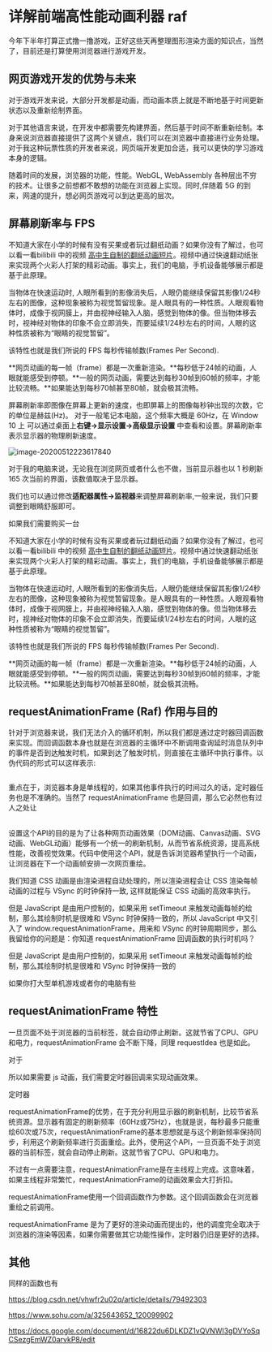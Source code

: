 # 详解前端高性能动画利器 raf

今年下半年打算正式撸一撸游戏，正好这些天再整理图形渲染方面的知识点，当然了，目前还是打算使用浏览器进行游戏开发。 

## 网页游戏开发的优势与未来

对于游戏开发来说，大部分开发都是动画，而动画本质上就是不断地基于时间更新状态以及重新绘制界面。

对于其他语言来说，在开发中都需要先构建界面，然后基于时间不断重新绘制。本身来说浏览器直接提供了这两个关键点，我们可以在浏览器中直接进行业务处理。对于我这种玩票性质的开发者来说，网页端开发更加合适，我可以更快的学习游戏本身的逻辑。

随着时间的发展，浏览器的功能，性能。WebGL, WebAssembly 各种层出不穷的技术。让很多之前想都不敢想的功能在浏览器上实现。同时,伴随着 5G 的到来，网速的提升，想必网页游戏可以到达更高的层次。

## 屏幕刷新率与 FPS

不知道大家在小学的时候有没有买果或者玩过翻纸动画？如果你没有了解过，也可以看一看bilibili 中的视频 [高中生自制的翻纸动画短片]( https://www.bilibili.com/video/av24463374/?p=2)。视频中通过快速翻动纸张来实现两个火彩人打架的精彩动画。事实上，我们的电脑，手机设备能够展示都是基于此原理。

当物体在快速运动时, 人眼所看到的影像消失后，人眼仍能继续保留其影像1/24秒左右的图像，这种现象被称为视觉暂留现象。是人眼具有的一种性质。人眼观看物体时，成像于视网膜上，并由视神经输入人脑，感觉到物体的像。但当物体移去时，视神经对物体的印象不会立即消失，而要延续1/24秒左右的时间，人眼的这种性质被称为“眼睛的视觉暂留”。

该特性也就是我们所说的 FPS 每秒传输帧数(Frames Per Second).

**网页动画的每一帧（frame）都是一次重新渲染。**每秒低于24帧的动画，人眼就能感受到停顿。**一般的网页动画，需要达到每秒30帧到60帧的频率，才能比较流畅。**如果能达到每秒70帧甚至80帧，就会极其流畅。

屏幕刷新率即图像在屏幕上更新的速度，也即屏幕上的图像每秒钟出现的次数，它的单位是赫兹(Hz)。 对于一般笔记本电脑，这个频率大概是 60Hz，在  Window 10 上 可以通过桌面上**右键->显示设置->高级显示设置** 中查看和设置。屏幕刷新率表示显示器的物理刷新速度。

![image-20200512223617840](C:\Users\wsafight\AppData\Roaming\Typora\typora-user-images\image-20200512223617840.png)

对于我的电脑来说，无论我在浏览网页或者什么也不做，当前显示器也以 1 秒刷新 165 次当前的界面，该数值取决于显示器。

我们也可以通过修改**适配器属性->监视器**来调整屏幕刷新率,一般来说，我们只要调整到眼睛舒服即可。

如果我们需要购买一台

不知道大家在小学的时候有没有买果或者玩过翻纸动画？如果你没有了解过，也可以看一看bilibili 中的视频 [高中生自制的翻纸动画短片]( https://www.bilibili.com/video/av24463374/?p=2)。视频中通过快速翻动纸张来实现两个火彩人打架的精彩动画。事实上，我们的电脑，手机设备能够展示都是基于此原理。

当物体在快速运动时, 人眼所看到的影像消失后，人眼仍能继续保留其影像1/24秒左右的图像，这种现象被称为视觉暂留现象。是人眼具有的一种性质。人眼观看物体时，成像于视网膜上，并由视神经输入人脑，感觉到物体的像。但当物体移去时，视神经对物体的印象不会立即消失，而要延续1/24秒左右的时间，人眼的这种性质被称为“眼睛的视觉暂留”。

该特性也就是我们所说的 FPS 每秒传输帧数(Frames Per Second).

**网页动画的每一帧（frame）都是一次重新渲染。**每秒低于24帧的动画，人眼就能感受到停顿。**一般的网页动画，需要达到每秒30帧到60帧的频率，才能比较流畅。**如果能达到每秒70帧甚至80帧，就会极其流畅。



## requestAnimationFrame (Raf) 作用与目的

针对于浏览器来说，我们无法介入的循环机制，所以我们都是通过定时器回调函数来实现。而回调函数本身也就是在浏览器的主循环中不断调用查询延时消息队列中的事件是否到达触发时机，如果到达了触发时机，则直接在主循环中执行事件。以伪代码的形式可以这样表示:

```js

```

重点在于，浏览器本身是单线程的，如果其他事件执行的时间过久的话，定时器任务也是不准确的。当然了 requestAnimationFrame 也是回调，那么它必然也有过人之处让

##  

设置这个API的目的是为了让各种网页动画效果（DOM动画、Canvas动画、SVG动画、WebGL动画）能够有一个统一的刷新机制，从而节省系统资源，提高系统性能，改善视觉效果。代码中使用这个API，就是告诉浏览器希望执行一个动画，让浏览器在下一个动画帧安排一次网页重绘。

我们知道 CSS 动画是由渲染进程自动处理的，所以渲染进程会让 CSS 渲染每帧动画的过程与 VSync 的时钟保持一致, 这样就能保证 CSS 动画的高效率执行。

但是 JavaScript 是由用户控制的，如果采用 setTimeout 来触发动画每帧的绘制，那么其绘制时机是很难和 VSync 时钟保持一致的，所以 JavaScript 中又引入了 window.requestAnimationFrame，用来和 VSync 的时钟周期同步，那么我留给你的问题是：你知道 requestAnimationFrame 回调函数的执行时机吗？



但是 JavaScript 是由用户控制的，如果采用 setTimeout 来触发动画每帧的绘制，那么其绘制时机是很难和 VSync 时钟保持一致的





如果你打大型单机游戏或者你的电脑有些



## requestAnimationFrame 特性

一旦页面不处于浏览器的当前标签，就会自动停止刷新。这就节省了CPU、GPU和电力，requestAnimationFrame  会不断下降，同理 requestIdea 也是如此。

对于





所以如果需要 js 动画，我们需要定时器回调来实现动画效果。

定时器





requestAnimationFrame的优势，在于充分利用显示器的刷新机制，比较节省系统资源。显示器有固定的刷新频率（60Hz或75Hz），也就是说，每秒最多只能重绘60次或75次，requestAnimationFrame的基本思想就是与这个刷新频率保持同步，利用这个刷新频率进行页面重绘。此外，使用这个API，一旦页面不处于浏览器的当前标签，就会自动停止刷新。这就节省了CPU、GPU和电力。

不过有一点需要注意，requestAnimationFrame是在主线程上完成。这意味着，如果主线程非常繁忙，requestAnimationFrame的动画效果会大打折扣。

requestAnimationFrame使用一个回调函数作为参数。这个回调函数会在浏览器重绘之前调用。

requestAnimationFrame 是为了更好的渲染动画而提出的，他的调度完全取决于浏览器的渲染等因素，如果你需要做其它功能性操作，定时器仍旧是更好的选择。

## 其他

同样的函数也有





https://blog.csdn.net/vhwfr2u02q/article/details/79492303

https://www.sohu.com/a/325643652_120099902



https://docs.google.com/document/d/16822du6DLKDZ1vQVNWI3gDVYoSqCSezgEmWZ0arvkP8/edit